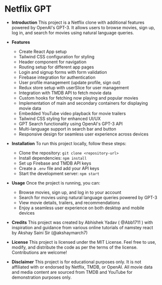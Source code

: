 # Netflix GPT

- **Introduction**
This project is a Netflix clone with additional features powered by OpenAI's GPT-3. It allows users to browse movies, sign up, log in, and search for movies using natural language queries.

- **Features**
  - Create React App setup
  - Tailwind CSS configuration for styling
  - Header component for navigation
  - Routing setup for different app pages
  - Login and signup forms with form validation
  - Firebase integration for authentication
  - User profile management (update profile, sign out)
  - Redux store setup with userSlice for user management
  - Integration with TMDB API to fetch movie data
  - Custom hooks for fetching now playing and popular movies
  - Implementation of main and secondary containers for displaying movie data
  - Embedded YouTube video playback for movie trailers
  - Tailwind CSS styling for enhanced UI/UX
  - GPT Search functionality using OpenAI's GPT-3 API
  - Multi-language support in search bar and button
  - Responsive design for seamless user experience across devices

- **Installation**
To run this project locally, follow these steps:
  - Clone the repository: `git clone <repository-url>`
  - Install dependencies: `npm install`
  - Set up Firebase and TMDB API keys
  - Create a `.env` file and add your API keys
  - Start the development server: `npm start`

- **Usage**
Once the project is running, you can:
  - Browse movies, sign up, and log in to your account
  - Search for movies using natural language queries powered by GPT-3
  - View movie details, trailers, and recommendations
  - Enjoy a seamless user experience on both desktop and mobile devices

- **Credits**
This project was created by Abhishek Yadav ( @Abb1711 ) with inspiration and guidance from various online tutorials of namstey react by Akshay Saini Sir (@akshaymarch7)

- **License**
This project is licensed under the MIT License. Feel free to use, modify, and distribute the code as per the terms of the license. Contributions are welcome!

- **Disclaimer**
This project is for educational purposes only. It is not affiliated with or endorsed by Netflix, TMDB, or OpenAI. All movie data and media content are sourced from TMDB and YouTube for demonstration purposes only.